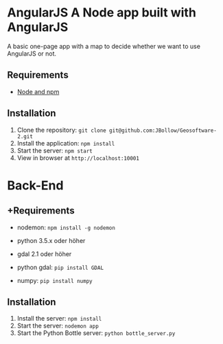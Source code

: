 # AngularJS A Node app built with AngularJS

A basic one-page app with a map to decide whether we want to use AngularJS or not.

## Requirements

- [Node and npm](http://nodejs.org)

## Installation

1. Clone the repository: `git clone git@github.com:JBollow/Geosoftware-2.git`
2. Install the application: `npm install`
3. Start the server: `npm start`
4. View in browser at `http://localhost:10001`



# Back-End

## +Requirements

- nodemon: `npm install -g nodemon`

- python 3.5.x oder höher
- gdal 2.1 oder höher

- python gdal: `pip install GDAL`
- numpy: `pip install numpy`

## Installation

1. Install the server: `npm install`
2. Start the server: `nodemon app`
3. Start the Python Bottle server: `python bottle_server.py`